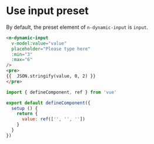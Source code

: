 # Use input preset

By default, the preset element of `n-dynamic-input` is `input`.

```html
<n-dynamic-input
  v-model:value="value"
  placeholder="Please type here"
  :min="3"
  :max="6"
/>
<pre>
{{  JSON.stringify(value, 0, 2) }}
</pre>
```

```js
import { defineComponent, ref } from 'vue'

export default defineComponent({
  setup () {
    return {
      value: ref(['', '', ''])
    }
  }
})
```
